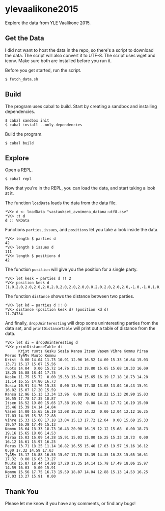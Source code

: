 # ylevaalikone2015

Explore the data from YLE Vaalikone 2015.


## Get the Data

I did not want to host the data in the repo, so there's a script to download the data. The script will also convert it to UTF-8. The script uses wget and iconv. Make sure both are installed before you run it.

Before you get started, run the script.

    $ fetch_data.sh


## Build

The program uses cabal to build. Start by creating a sandbox and installing dependencies.

    $ cabal sandbox init
    $ cabal install --only-dependencies

Build the program.

    $ cabal build

## Explore

Open a REPL.

    $ cabal repl

Now that you're in the REPL, you can load the data, and start taking a look at it.

The function `loadData` loads the data from the data file.

    *VK> d <- loadData "vastaukset_avoimena_datana-utf8.csv"
    *VK> :t d
    d :: VKData

Functions `parties`, `issues`, and `positions` let you take a look inside the data.

    *VK> length $ parties d
    42
    *VK> length $ issues d
    111
    *VK> length $ positions d
    42

The function `position` will give you the position for a single party.

    *VK> let kesk = parties d !! 2
    *VK> position kesk d
    [1.0,2.0,2.0,2.0,2.0,2.0,2.0,2.0,2.0,0.0,2.0,2.0,2.0,2.0,-1.0,-1.0,1.0,-2.0,-1.0,1.0,1.0,1.0,0.0,-1.0,1.0,-1.0,-1.0,-2.0,1.0,-2.0,-1.0,-1.0,-1.0,1.0,-1.0,0.0,1.0,-1.0,-1.0,1.0,0.0,-1.0,-2.0,-1.0,2.0,1.0,1.0,-1.0,-1.0,2.0,1.0,-1.0,-1.0,0.0,1.0,1.0,1.0,-2.0,-2.0,2.0,-2.0,1.0,-2.0,-2.0,1.0,1.0,0.0,1.0,2.0,-1.0,-2.0,2.0,1.0,2.0,-2.0,-1.0,1.0,-1.0,-1.0,0.0,0.0,0.0,0.0,1.0,-1.0,-1.0,-2.0,-1.0,-1.0,-1.0,1.0,-1.0,1.0,1.0,1.0,1.0,1.0,1.0,-1.0,1.0,-1.0,-1.0,-1.0,1.0,-2.0,-1.0,1.0,1.0,1.0,1.0,1.0]

The function `distance` shows the distance between two parties.

    *VK> let kd = parties d !! 0
    *VK> distance (position kesk d) (position kd d)
    11.74734

And finally, `dropUninteresting` will drop some uninteresting parties from the data set, and `printDistanceTable` will print out a table of distance from the data.

    *VK> let di = dropUninteresting d
    *VK> printDistanceTable di
          Krist ruots Kesku Sosia Kansa Itsen Vasem Vihre Kommu Piraa Perus TyÃ¶v Muuto Kommu
    Krist  0.00 14.04 11.75 10.91 12.96 16.52 14.00 15.33 16.64 15.03 13.71 15.17 15.07 15.56
    ruots 14.04  0.00 15.72 14.76 15.13 19.80 15.65 15.68 18.33 16.09 18.25 16.88 18.44 17.75
    Kesku 11.75 15.72  0.00 15.33 13.34 15.65 16.19 17.18 18.73 14.28 11.14 16.55 14.80 16.73
    Sosia 10.91 14.76 15.33  0.00 13.96 17.38 13.08 13.04 16.43 15.91 16.82 15.07 17.20 15.59
    Kansa 12.96 15.13 13.34 13.96  0.00 19.92 18.22 15.13 20.90 15.03 16.55 17.78 17.35 18.87
    Itsen 16.52 19.80 15.65 17.38 19.92  0.00 14.32 17.72 16.19 15.00 15.46 15.39 14.14 14.04
    Vasem 14.00 15.65 16.19 13.08 18.22 14.32  0.00 12.04 12.12 16.25 17.03 14.35 15.78 12.88
    Vihre 15.33 15.68 17.18 13.04 15.13 17.72 12.04  0.00 15.68 15.33 19.57 16.28 17.49 15.13
    Kommu 16.64 18.33 18.73 16.43 20.90 16.19 12.12 15.68  0.00 18.73 19.16 15.65 18.06 14.53
    Piraa 15.03 16.09 14.28 15.91 15.03 15.00 16.25 15.33 18.73  0.00 16.12 16.61 15.97 16.25
    Perus 13.71 18.25 11.14 16.82 16.55 15.46 17.03 19.57 19.16 16.12  0.00 17.32 14.59 17.03
    TyÃ¶v 15.17 16.88 16.55 15.07 17.78 15.39 14.35 16.28 15.65 16.61 17.32  0.00 16.03 13.27
    Muuto 15.07 18.44 14.80 17.20 17.35 14.14 15.78 17.49 18.06 15.97 14.59 16.03  0.00 15.91
    Kommu 15.56 17.75 16.73 15.59 18.87 14.04 12.88 15.13 14.53 16.25 17.03 13.27 15.91  0.00


## Thank You

Please let me know if you have any comments, or find any bugs!
